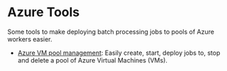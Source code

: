 # Azure Tools
Some tools to make deploying batch processing jobs to pools of Azure workers easier.

- [Azure VM pool management](docs/az-vm-pool-management.md): Easily create, start, deploy jobs to, stop and delete a pool of Azure Virtual Machines (VMs).
